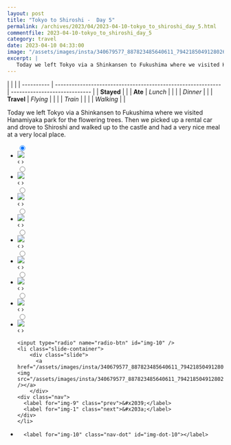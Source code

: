 ```yaml
---
layout: post
title: "Tokyo to Shiroshi -  Day 5"
permalink: /archives/2023/04/2023-04-10-tokyo_to_shiroshi_day_5.html
commentfile: 2023-04-10-tokyo_to_shiroshi_day_5
category: travel
date: 2023-04-10 04:33:00
image: "/assets/images/insta/340679577_887823485640611_7942185049128026549_n_18277794010141342.jpg"
excerpt: |
   Today we left Tokyo via a Shinkansen to Fukushima where we visited Hanamiyaka park for the flowering trees. Then we picked up a rental car and drove to Shiroshi and walked up to the castle and had a very nice meal at a very local place.
---
```


|            |                                                              |
| ---------- | ------------------------------------------------------------ | ----------------------------- |
| **Stayed** |  |
| **Ate**    | _Lunch_                                                      |          |
|            | _Dinner_                                                     |          |
| **Travel** | _Flying_                                                     |          |
|            | _Train_                                                      |          |
|            | _Walking_                                                    |          |


 Today we left Tokyo via a Shinkansen to Fukushima where we visited Hanamiyaka park for the flowering trees. Then we picked up a rental car and drove to Shiroshi and walked up to the castle and had a very nice meal at a very local place.


<ul class="slides">
    <input type="radio" name="radio-btn" id="img-1" checked="checked" />
    <li class="slide-container">
        <div class="slide">
          <a href="/assets/images/insta/340302438_605252614974640_4562697690815261809_n_17947797284478333.jpg"><img src="/assets/images/insta/340302438_605252614974640_4562697690815261809_n_17947797284478333.jpg" /></a>
        </div>
    <div class="nav">
      <label for="img-10" class="prev">&#x2039;</label>
      <label for="img-2" class="next">&#x203a;</label>
    </div>
    </li>
        <input type="radio" name="radio-btn" id="img-2"  />
    <li class="slide-container">
        <div class="slide">
          <a href="/assets/images/insta/340485792_235770885667023_299088622399386219_n_17844017534962853.jpg"><img src="/assets/images/insta/340485792_235770885667023_299088622399386219_n_17844017534962853.jpg" /></a>
        </div>
    <div class="nav">
      <label for="img-1" class="prev">&#x2039;</label>
      <label for="img-3" class="next">&#x203a;</label>
    </div>
    </li>
        <input type="radio" name="radio-btn" id="img-3"  />
    <li class="slide-container">
        <div class="slide">
          <a href="/assets/images/insta/340182224_109732648744097_8465500742760782679_n_17949301007443576.jpg"><img src="/assets/images/insta/340182224_109732648744097_8465500742760782679_n_17949301007443576.jpg" /></a>
        </div>
    <div class="nav">
      <label for="img-2" class="prev">&#x2039;</label>
      <label for="img-4" class="next">&#x203a;</label>
    </div>
    </li>
        <input type="radio" name="radio-btn" id="img-4"  />
    <li class="slide-container">
        <div class="slide">
          <a href="/assets/images/insta/340322435_618161179823015_3175798542305648462_n_18286493014110409.jpg"><img src="/assets/images/insta/340322435_618161179823015_3175798542305648462_n_18286493014110409.jpg" /></a>
        </div>
    <div class="nav">
      <label for="img-3" class="prev">&#x2039;</label>
      <label for="img-5" class="next">&#x203a;</label>
    </div>
    </li>
        <input type="radio" name="radio-btn" id="img-5"  />
    <li class="slide-container">
        <div class="slide">
          <a href="/assets/images/insta/340694032_246401881080551_7226501655242795883_n_18210137662243336.jpg"><img src="/assets/images/insta/340694032_246401881080551_7226501655242795883_n_18210137662243336.jpg" /></a>
        </div>
    <div class="nav">
      <label for="img-4" class="prev">&#x2039;</label>
      <label for="img-6" class="next">&#x203a;</label>
    </div>
    </li>
        <input type="radio" name="radio-btn" id="img-6"  />
    <li class="slide-container">
        <div class="slide">
          <a href="/assets/images/insta/339988679_756130322591319_8437479763132297629_n_18212753662231141.jpg"><img src="/assets/images/insta/339988679_756130322591319_8437479763132297629_n_18212753662231141.jpg" /></a>
        </div>
    <div class="nav">
      <label for="img-5" class="prev">&#x2039;</label>
      <label for="img-7" class="next">&#x203a;</label>
    </div>
    </li>
        <input type="radio" name="radio-btn" id="img-7"  />
    <li class="slide-container">
        <div class="slide">
          <a href="/assets/images/insta/340487531_1164638200875200_7348762466118168169_n_18036961432459712.jpg"><img src="/assets/images/insta/340487531_1164638200875200_7348762466118168169_n_18036961432459712.jpg" /></a>
        </div>
    <div class="nav">
      <label for="img-6" class="prev">&#x2039;</label>
      <label for="img-8" class="next">&#x203a;</label>
    </div>
    </li>
        <input type="radio" name="radio-btn" id="img-8"  />
    <li class="slide-container">
        <div class="slide">
          <a href="/assets/images/insta/340490743_564340752434493_375886431863005175_n_18024481570503347.jpg"><img src="/assets/images/insta/340490743_564340752434493_375886431863005175_n_18024481570503347.jpg" /></a>
        </div>
    <div class="nav">
      <label for="img-7" class="prev">&#x2039;</label>
      <label for="img-9" class="next">&#x203a;</label>
    </div>
    </li>
        <input type="radio" name="radio-btn" id="img-9"  />
    <li class="slide-container">
        <div class="slide">
          <a href="/assets/images/insta/340337071_188245130651991_6356836764437640483_n_18203441614222826.jpg"><img src="/assets/images/insta/340337071_188245130651991_6356836764437640483_n_18203441614222826.jpg" /></a>
        </div>
    <div class="nav">
      <label for="img-8" class="prev">&#x2039;</label>
      <label for="img-10" class="next">&#x203a;</label>
    </div>
    </li>
    
    <input type="radio" name="radio-btn" id="img-10" />
    <li class="slide-container">
        <div class="slide">
          <a href="/assets/images/insta/340679577_887823485640611_7942185049128026549_n_18277794010141342.jpg"><img src="/assets/images/insta/340679577_887823485640611_7942185049128026549_n_18277794010141342.jpg" /></a>
        </div>
    <div class="nav">
      <label for="img-9" class="prev">&#x2039;</label>
      <label for="img-1" class="next">&#x203a;</label>
    </div>
    </li>
			
<li class="nav-dots">
      <label for="img-1" class="nav-dot" id="img-dot-1"></label>
      <label for="img-2" class="nav-dot" id="img-dot-2"></label>
      <label for="img-3" class="nav-dot" id="img-dot-3"></label>
      <label for="img-4" class="nav-dot" id="img-dot-4"></label>
      <label for="img-5" class="nav-dot" id="img-dot-5"></label>
      <label for="img-6" class="nav-dot" id="img-dot-6"></label>
      <label for="img-7" class="nav-dot" id="img-dot-7"></label>
      <label for="img-8" class="nav-dot" id="img-dot-8"></label>
      <label for="img-9" class="nav-dot" id="img-dot-9"></label>

      <label for="img-10" class="nav-dot" id="img-dot-10"></label>

</li>
</ul>        
             

		